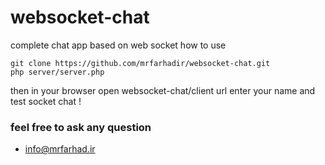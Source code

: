 # websocket-chat
complete chat app based on web socket
how to use 
```
git clone https://github.com/mrfarhadir/websocket-chat.git
php server/server.php
```
then in your browser open websocket-chat/client url enter your name and test socket chat !

### feel free to ask any question ###
- info@mrfarhad.ir
